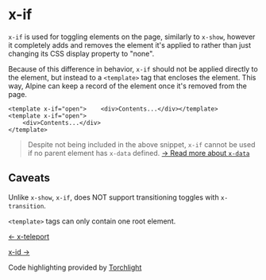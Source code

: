 x-if
====

`x-if` is used for toggling elements on the page, similarly to `x-show`, however it completely adds and removes the element it's applied to rather than just changing its CSS display property to "none".

Because of this difference in behavior, `x-if` should not be applied directly to the element, but instead to a `<template>` tag that encloses the element. This way, Alpine can keep a record of the element once it's removed from the page.

    <template x-if="open">    <div>Contents...</div></template>
    <template x-if="open">
        <div>Contents...</div>
    </template>

> Despite not being included in the above snippet, `x-if` cannot be used if no parent element has `x-data` defined. [→ Read more about `x-data`](/directives/data)

Caveats
-------

Unlike `x-show`, `x-if`, does NOT support transitioning toggles with `x-transition`.

`<template>` tags can only contain one root element.

[← x-teleport](/directives/teleport)

[x-id →](/directives/id)

Code highlighting provided by [Torchlight](https://torchlight.dev)